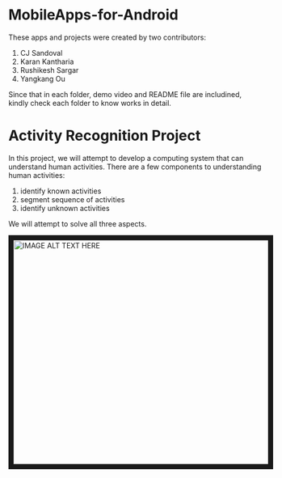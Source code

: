 # MobileApps-for-Android
These apps and projects were created by two contributors: 
1. CJ Sandoval
2. Karan Kantharia
3. Rushikesh Sargar
4. Yangkang Ou

Since that in each folder, demo video and README file are includined, kindly check each folder to know works in detail.



# Activity Recognition Project
In this project, we will attempt to develop a computing system that can understand human activities. There are a few components to understanding human activities: 

1. identify known activities
2. segment sequence of activities
3. identify unknown activities

We will attempt to solve all three aspects.

<a href="www.youtube.com/embed&v=6SqlP-T91CA
" target="_blank"><img src="http://img.youtube.com/vi/6SqlP-T91CA/0.jpg" 
alt="IMAGE ALT TEXT HERE" width="787" height="443" border="10" /></a>
